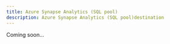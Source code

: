 ```yaml
---
title: Azure Synapse Analytics (SQL pool)
description: Azure Synapse Analytics (SQL pool)destination
---
```


Coming soon...